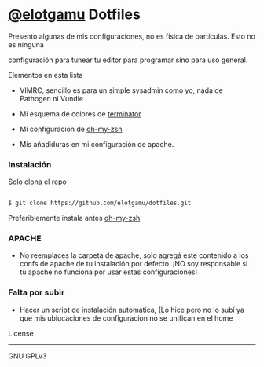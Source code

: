 # [@elotgamu] Dotfiles



Presento algunas de mis configuraciones, no es física de partículas. Esto no es ninguna 

configuración para tunear tu editor para programar sino para uso general.

 

 Elementos en esta lista



  - VIMRC, sencillo es para un simple sysadmin como yo, nada de Pathogen ni Vundle

  - Mi esquema de colores de [terminator]

  - Mi configuracion de [oh-my-zsh]

  - Mis añadiduras en mi configuración de apache. 



### Instalación



Solo clona el repo



```sh

$ git clone https://github.com/elotgamu/dotfiles.git

```

Preferiblemente instala antes [oh-my-zsh] 



### APACHE

- No reemplaces la carpeta de apache, solo agregá este contenido a los confs de apache de tu instalación por defecto. ¡NO soy responsable si tu apache no funciona por usar estas configuraciones!



### Falta por subir



 - Hacer un script de instalación automática, (Lo hice pero no lo subí ya que mis ubiucaciones de configuracion no se unifican en el home 

 

License

----



GNU GPLv3







   [@elotgamu]: <https://github.com/elotgamu>

   [git-repo-url]: <https://github.com/elotgamu/dotfiles.git>

   [terminator]: <http://gnometerminator.blogspot.com/p/introduction.html>

   [oh-my-zsh]: <https://github.com/robbyrussell/oh-my-zsh>
